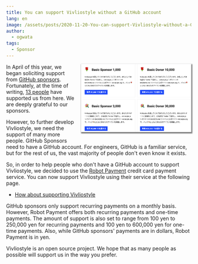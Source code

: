 ```yaml
---
title: You can support Vivliostyle without a GitHub account
lang: en
image: /assets/posts/2020-11-20-You-can-support-Vivliostyle-without-a-GitHub-account/
author:
  - ogwata
tags:
  - Sponsor
---
```

<div style="float: right; margin: 0 0 1em 1em;"><a href="https://vivliostyle.org/ja/sponsors/"><img src="/assets/posts/2020-11-20-You-can-support-Vivliostyle-without-a-GitHub-account/2020-11-20-You-can-support-Vivliostyle-without-a-GitHub-account.png" alt="How about supporting Vivliostyle" style="width: 300px; box-shadow: 1px 2px 2.5px 1.5px grey;" /></a></div>

In April of this year, we began soliciting support from [GitHub sponsors<i class="mdi mdi-open-in-new"></i>](https://github.com/sponsors/vivliostyle). Fortunately, at the time of writing, [13 people](https://vivliostyle.org/sponsors/#sponsors-of-vivliostyle) have supported us from here. We are deeply grateful to our sponsors.

However, to further develop Vivliostyle, we need the support of many more people. GitHub Sponsors need to have a GitHub account. For engineers, GitHub is a familiar service, but for the rest of us, the vast majority of people don't even know it exists.

So, in order to help people who don't have a GitHub account to support Vivliostyle, we decided to use the [Robot Payment<i class="mdi mdi-open-in-new"></i>](https://www.robotpayment.co.jp/) credit card payment service.  You can now support Vivliostyle using their service at the following page.

- [How about supporting Vivliostyle](https://vivliostyle.org/sponsors/)

GitHub sponsors only support recurring payments on a monthly basis. However, Robot Payment offers both recurring payments and one-time payments. The amount of support is also set to range from 100 yen to 250,000 yen for recurring payments and 100 yen to 600,000 yen for one-time payments. Also, while GitHub sponsors' payments are in dollars, Robot Payment is in yen.

Vivliostyle is an open source project. We hope that as many people as possible will support us in the way you prefer.
